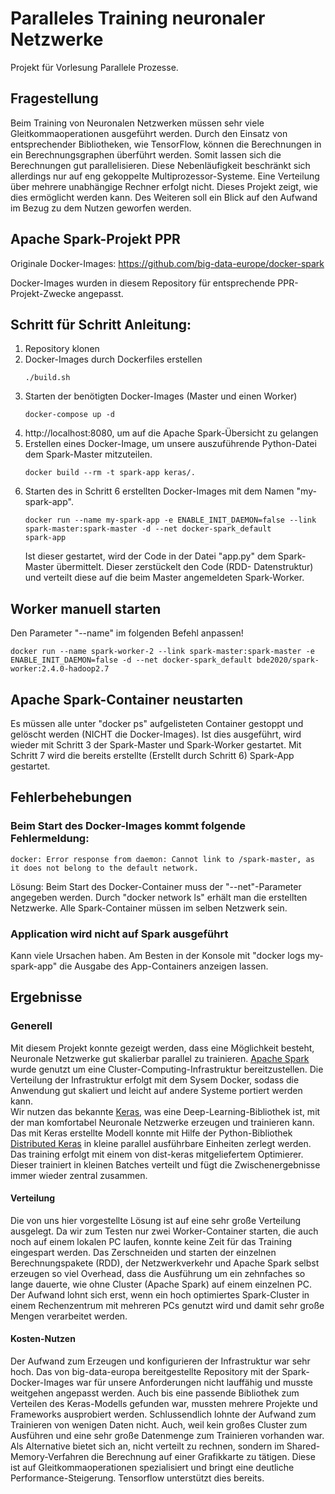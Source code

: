 # Paralleles Training neuronaler Netzwerke  
Projekt für Vorlesung Parallele Prozesse. 

## Fragestellung
Beim Training von Neuronalen Netzwerken müssen sehr viele Gleitkommaoperationen ausgeführt werden. Durch den Einsatz von entsprechender Bibliotheken, wie TensorFlow, können die Berechnungen in ein Berechnungsgraphen überführt werden. Somit lassen sich die Berechnungen gut parallelisieren. Diese Nebenläufigkeit beschränkt sich allerdings nur auf eng gekoppelte Multiprozessor-Systeme. Eine Verteilung über mehrere unabhängige Rechner erfolgt nicht. 
Dieses Projekt zeigt, wie dies ermöglicht werden kann. Des Weiteren soll ein Blick auf den Aufwand im Bezug zu dem Nutzen geworfen werden.

## Apache Spark-Projekt PPR

Originale Docker-Images: https://github.com/big-data-europe/docker-spark

Docker-Images wurden in diesem Repository für entsprechende PPR-Projekt-Zwecke angepasst.

## Schritt für Schritt Anleitung:
1. Repository klonen
2. Docker-Images durch Dockerfiles erstellen
   ```
   ./build.sh
   ```
3. Starten der benötigten Docker-Images (Master und einen Worker)
   ```
   docker-compose up -d
   ```
4. http://localhost:8080, um auf die Apache Spark-Übersicht zu gelangen
5. Erstellen eines Docker-Image, um unsere auszuführende Python-Datei dem Spark-Master mitzuteilen.
   ```
   docker build --rm -t spark-app keras/.
   ```
6. Starten des in Schritt 6 erstellten Docker-Images mit dem Namen "my-spark-app".
   ```
   docker run --name my-spark-app -e ENABLE_INIT_DAEMON=false --link spark-master:spark-master -d --net docker-spark_default          spark-app
   ```
   Ist dieser gestartet, wird der Code in der Datei "app.py" dem Spark-Master übermittelt. Dieser zerstückelt den Code (RDD-      Datenstruktur) und verteilt diese auf die beim Master angemeldeten Spark-Worker.

## Worker manuell starten
Den Parameter "--name" im folgenden Befehl anpassen!
```
docker run --name spark-worker-2 --link spark-master:spark-master -e ENABLE_INIT_DAEMON=false -d --net docker-spark_default bde2020/spark-worker:2.4.0-hadoop2.7
```

## Apache Spark-Container neustarten
Es müssen alle unter "docker ps" aufgelisteten Container gestoppt und gelöscht werden (NICHT die Docker-Images).
Ist dies ausgeführt, wird wieder mit Schritt 3 der Spark-Master und Spark-Worker gestartet. Mit Schritt 7 wird die bereits erstellte (Erstellt durch Schritt 6) Spark-App gestartet.

## Fehlerbehebungen
### Beim Start des Docker-Images kommt folgende Fehlermeldung:
```
docker: Error response from daemon: Cannot link to /spark-master, as it does not belong to the default network.
```
Lösung: Beim Start des Docker-Container muss der "--net"-Parameter angegeben werden. Durch "docker network ls" erhält man die erstellten Netzwerke. Alle Spark-Container müssen im selben Netzwerk sein.

### Application wird nicht auf Spark ausgeführt
Kann viele Ursachen haben. Am Besten in der Konsole mit "docker logs my-spark-app" die Ausgabe des App-Containers anzeigen lassen.


## Ergebnisse

### Generell
Mit diesem Projekt konnte gezeigt werden, dass eine Möglichkeit besteht, Neuronale Netzwerke gut skalierbar parallel zu trainieren. [Apache Spark](https://spark.apache.org/) wurde genutzt um eine Cluster-Computing-Infrastruktur bereitzustellen. Die Verteilung der Infrastruktur erfolgt mit dem Sysem Docker, sodass die Anwendung gut skaliert und leicht auf andere Systeme portiert werden kann.  
Wir nutzen das bekannte [Keras](https://keras.io/), was eine Deep-Learning-Bibliothek ist, mit der man komfortabel Neuronale Netzwerke erzeugen und trainieren kann. Das mit Keras erstellte Modell konnte mit Hilfe der Python-Bibliothek [Distributed Keras](https://joerihermans.com/work/distributed-keras/) in kleine parallel ausführbare Einheiten zerlegt werden. Das training erfolgt mit einem von dist-keras mitgeliefertem Optimierer. Dieser trainiert in kleinen Batches verteilt und fügt die Zwischenergebnisse immer wieder zentral zusammen.

#### Verteilung
Die von uns hier vorgestellte Lösung ist auf eine sehr große Verteilung ausgelegt. Da wir zum Testen nur zwei Worker-Container starten, die auch noch auf einem lokalen PC laufen, konnte keine Zeit für das Training eingespart werden. Das Zerschneiden und starten der einzelnen Berechnungspakete (RDD), der Netzwerkverkehr und Apache Spark selbst erzeugen so viel Overhead, dass die Ausführung um ein zehnfaches so lange dauerte, wie ohne Cluster (Apache Spark) auf einem einzelnen PC.
Der Aufwand lohnt sich erst, wenn ein hoch optimiertes Spark-Cluster in einem Rechenzentrum mit mehreren PCs genutzt wird und damit sehr große Mengen verarbeitet werden.

#### Kosten-Nutzen
Der Aufwand zum Erzeugen und konfigurieren der Infrastruktur war sehr hoch. Das von big-data-europa bereitgestellte Repository mit der Spark-Docker-Images war für unsere Anforderungen nicht lauffähig und musste weitgehen angepasst werden. Auch bis eine passende Bibliothek zum Verteilen des Keras-Modells gefunden war, mussten mehrere Projekte und Frameworks ausprobiert werden. Schlussendlich lohnte der Aufwand zum Trainieren von wenigen Daten nicht. Auch, weil kein großes Cluster  zum Ausführen und eine sehr große Datenmenge zum Trainieren vorhanden war.
Als Alternative bietet sich an, nicht verteilt zu rechnen, sondern im Shared-Memory-Verfahren die Berechnung auf einer Grafikkarte zu tätigen. Diese ist auf Gleitkommaoperationen spezialisiert und bringt eine deutliche Performance-Steigerung. Tensorflow unterstützt dies bereits. 
